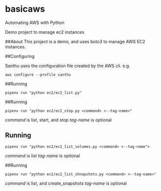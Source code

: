 # basicaws
Automating AWS with Python

Demo project to manage ec2 instances

##About
This project is a demo, and uses boto3 to manage AWS EC2 instances.

##Configuring

Santhu uses the configuration file created by the AWS cli. 
e.g.

`aws configure --profile santhu`

##Running

`pipenv run "python ec2/ec2_list.py"`

##Running

`pipenv run "python ec2/ec2_stop.py <command> <--tag-name>"`

*command* is list, start, and  stop
*tag-name* is optional

## Running

`pipenv run "python ec2/ec2_list_volumes.py <command> <--tag-name">`

*command* is list
*tag-name* is optional

##Running

`pipenv run "python ec2/ec2_list_shnapshots.py <command> <--tag-name>"`

*command* is list, and create_snapshots
*tag-name* is optional